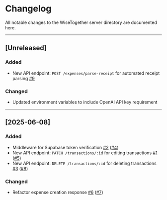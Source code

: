# Changelog

All notable changes to the WiseTogether server directory are documented here.

---

## [Unreleased]

### Added
- New API endpoint: `POST /expenses/parse-receipt` for automated receipt parsing [#9](https://github.com/WiseTogether/wisetogether-server/issues/9)

### Changed
- Updated environment variables to include OpenAI API key requirement

---

## [2025-06-08]

### Added
- Middleware for Supabase token verification [#2](https://github.com/WiseTogether/wisetogether-server/issues/2) ([#4](https://github.com/WiseTogether/wisetogether-server/pull/4))
- New API endpoint: `PATCH /transactions/:id` for editing transactions [#1](https://github.com/WiseTogether/wisetogether-server/issues/1) ([#5](https://github.com/WiseTogether/wisetogether-server/pull/5))
- New API endpoint: `DELETE /transactions/:id` for deleting transactions [#3](https://github.com/WiseTogether/wisetogether-server/issues/3) ([#8](https://github.com/WiseTogether/wisetogether-server/pull/8))

### Changed
- Refactor expense creation response [#6](https://github.com/WiseTogether/wisetogether-server/issues/6) ([#7](https://github.com/WiseTogether/wisetogether-server/pull/7))
